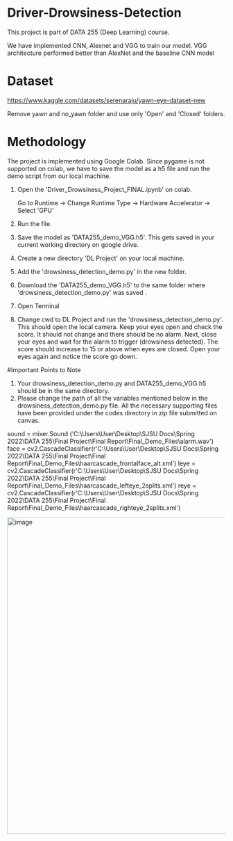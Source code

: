 # Driver-Drowsiness-Detection

This project is part of DATA 255 (Deep Learning) course.

We have implemented CNN, Alexnet and VGG to train our model.
VGG architecture performed better than AlexNet and the baseline CNN model


# Dataset

https://www.kaggle.com/datasets/serenaraju/yawn-eye-dataset-new

Remove yawn and no_yawn folder and use only 'Open' and 'Closed' folders.

# Methodology

The project is implemented using Google Colab. Since pygame is not supported on colab, we have to save the model as a h5 file and run the demo script from our local machine.


1. Open the 'Driver_Drowsiness_Project_FINAL.ipynb' on colab.

   Go to Runtime -> Change Runtime Type -> Hardware Accelerator -> Select 'GPU'

2. Run the file.

3. Save the model as 'DATA255_demo_VGG.h5'. This gets saved in your current working directory on google drive.

4. Create a new directory 'DL Project' on your local machine.

5. Add the 'drowsiness_detection_demo.py' in the new folder.

6. Download the 'DATA255_demo_VGG.h5' to the same folder where 'drowsiness_detection_demo.py' was saved .

7. Open Terminal

8. Change cwd to DL Project and run the 'drowsiness_detection_demo.py'. This should open the local camera. Keep your eyes open and check the score. It should not change and there should be no alarm. Next, close your eyes and wait for the alarm to trigger (drowsiness detected). The score should increase to 15 or above when eyes are closed. Open your eyes again and notice the score go down.
 
#Important Points to Note

1. Your drowsiness_detection_demo.py and DATA255_demo_VGG.h5 should be in the same directory. 
2. Please change the path of all the variables mentioned below in the drowsiness_detection_demo.py file. All the necessary supporting files have been provided under the codes directory in zip file submitted on canvas.

sound = mixer.Sound ('C:\\Users\\User\\Desktop\\SJSU Docs\\Spring 2022\\DATA 255\\Final Project\\Final Report\\Final_Demo_Files\\alarm.wav')
face = cv2.CascadeClassifier(r'C:\Users\User\Desktop\SJSU Docs\Spring 2022\DATA 255\Final Project\Final Report\Final_Demo_Files\haarcascade_frontalface_alt.xml')
leye = cv2.CascadeClassifier(r'C:\Users\User\Desktop\SJSU Docs\Spring 2022\DATA 255\Final Project\Final Report\Final_Demo_Files\haarcascade_lefteye_2splits.xml')
reye = cv2.CascadeClassifier(r'C:\Users\User\Desktop\SJSU Docs\Spring 2022\DATA 255\Final Project\Final Report\Final_Demo_Files\haarcascade_righteye_2splits.xml')

<img width="728" alt="image" src="https://user-images.githubusercontent.com/78765097/169637396-211ac7d1-7a66-4092-9974-1300013c6962.png">
